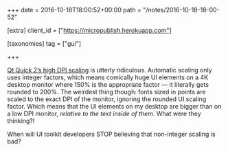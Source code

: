 +++
date = 2016-10-18T18:00:52+00:00
path = "/notes/2016-10-18-18-00-52"

[extra]
client_id = ["https://micropublish.herokuapp.com"]

[taxonomies]
tag = ["gui"]

+++

<p><a href="http://doc.qt.io/qt-5/highdpi.html">Qt Quick 2’s high DPI scaling</a> is utterly ridiculous. Automatic scaling only uses integer factors, which means comically huge UI elements on a 4K desktop monitor where 150% is the appropriate factor — it literally gets rounded to 200%. The weirdest thing though: fonts sized in points are scaled to the exact DPI of the monitor, ignoring the rounded UI scaling factor. Which means that the UI elements on my desktop are bigger than on a low DPI monitor, <em>relative to the text inside of them</em>. What were they thinking?!</p>
<p>When will UI toolkit developers STOP believing that non-integer scaling is bad?</p>